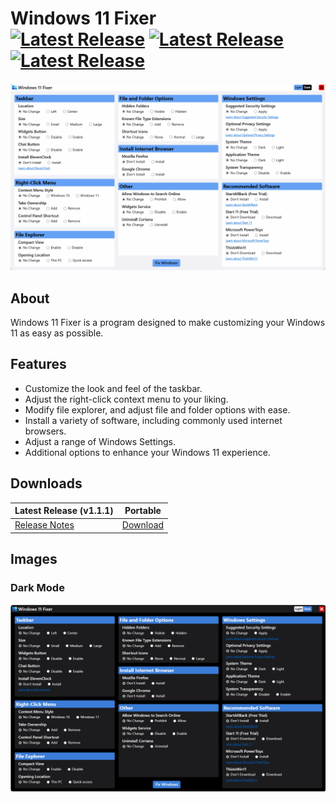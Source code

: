 # Windows 11 Fixer <br> [![Latest Release](https://img.shields.io/github/v/release/99natmar99/Windows-11-Fixer?style=flat-square)](https://github.com/99natmar99/Windows-11-Fixer/releases/tag/v1.1.1) [![Latest Release](https://img.shields.io/github/downloads/99natmar99/Windows-11-Fixer/total?style=flat-square)](https://github.com/99natmar99/Windows-11-Fixer/releases/download/v1.1.1/Windows.11.Fixer.v1.1.1.zip) [![Latest Release](https://img.shields.io/github/license/99natmar99/Windows-11-Fixer?style=flat-square)](https://github.com/99natmar99/Windows-11-Fixer/blob/master/LICENSE)

![screenshot](https://github.com/99natmar99/Windows-11-Fixer/blob/master/web-images/light.PNG)

## About
Windows 11 Fixer is a program designed to make customizing your Windows 11 as easy as possible.

## Features
- Customize the look and feel of the taskbar.
- Adjust the right-click context menu to your liking.
- Modify file explorer, and adjust file and folder options with ease.
- Install a variety of software, including commonly used internet browsers.
- Adjust a range of Windows Settings.
- Additional options to enhance your Windows 11 experience.

## Downloads
| Latest Release (v1.1.1) | Portable |
|-------------------------|----------|
| [Release Notes](https://github.com/99natmar99/Windows-11-Fixer/releases/tag/v1.1.1) | [Download](https://github.com/99natmar99/Windows-11-Fixer/releases/download/v1.1.1/Windows.11.Fixer.v1.1.1.zip) |

## Images
### Dark Mode
![screenshot](https://github.com/99natmar99/Windows-11-Fixer/blob/master/web-images/dark.PNG)

